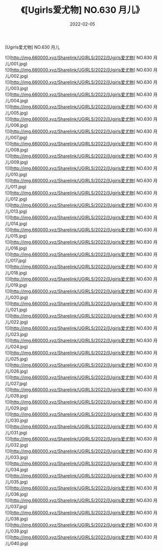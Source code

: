 ﻿---
layout: post
title:  《[Ugirls爱尤物] NO.630 月儿》
date:   2022-02-05
img: http://img.660000.xyz/Sharelink/UGIRLS/2022/[Ugirls爱尤物] NO.630 月儿/000.jpg
categories: [美女, 清纯, 唯美]
---

[Ugirls爱尤物] NO.630 月儿

 ![](http://img.660000.xyz/Sharelink/UGIRLS/2022/[Ugirls爱尤物] NO.630 月儿/001.jpg) <br>![](http://img.660000.xyz/Sharelink/UGIRLS/2022/[Ugirls爱尤物] NO.630 月儿/002.jpg) <br>![](http://img.660000.xyz/Sharelink/UGIRLS/2022/[Ugirls爱尤物] NO.630 月儿/003.jpg) <br>![](http://img.660000.xyz/Sharelink/UGIRLS/2022/[Ugirls爱尤物] NO.630 月儿/004.jpg) <br>![](http://img.660000.xyz/Sharelink/UGIRLS/2022/[Ugirls爱尤物] NO.630 月儿/005.jpg) <br>![](http://img.660000.xyz/Sharelink/UGIRLS/2022/[Ugirls爱尤物] NO.630 月儿/006.jpg) <br>![](http://img.660000.xyz/Sharelink/UGIRLS/2022/[Ugirls爱尤物] NO.630 月儿/007.jpg) <br>![](http://img.660000.xyz/Sharelink/UGIRLS/2022/[Ugirls爱尤物] NO.630 月儿/008.jpg) <br>![](http://img.660000.xyz/Sharelink/UGIRLS/2022/[Ugirls爱尤物] NO.630 月儿/009.jpg) <br>![](http://img.660000.xyz/Sharelink/UGIRLS/2022/[Ugirls爱尤物] NO.630 月儿/010.jpg) <br>![](http://img.660000.xyz/Sharelink/UGIRLS/2022/[Ugirls爱尤物] NO.630 月儿/011.jpg) <br>![](http://img.660000.xyz/Sharelink/UGIRLS/2022/[Ugirls爱尤物] NO.630 月儿/012.jpg) <br>![](http://img.660000.xyz/Sharelink/UGIRLS/2022/[Ugirls爱尤物] NO.630 月儿/013.jpg) <br>![](http://img.660000.xyz/Sharelink/UGIRLS/2022/[Ugirls爱尤物] NO.630 月儿/014.jpg) <br>![](http://img.660000.xyz/Sharelink/UGIRLS/2022/[Ugirls爱尤物] NO.630 月儿/015.jpg) <br>![](http://img.660000.xyz/Sharelink/UGIRLS/2022/[Ugirls爱尤物] NO.630 月儿/016.jpg) <br>![](http://img.660000.xyz/Sharelink/UGIRLS/2022/[Ugirls爱尤物] NO.630 月儿/017.jpg) <br>![](http://img.660000.xyz/Sharelink/UGIRLS/2022/[Ugirls爱尤物] NO.630 月儿/018.jpg) <br>![](http://img.660000.xyz/Sharelink/UGIRLS/2022/[Ugirls爱尤物] NO.630 月儿/019.jpg) <br>![](http://img.660000.xyz/Sharelink/UGIRLS/2022/[Ugirls爱尤物] NO.630 月儿/020.jpg) <br>![](http://img.660000.xyz/Sharelink/UGIRLS/2022/[Ugirls爱尤物] NO.630 月儿/021.jpg) <br>![](http://img.660000.xyz/Sharelink/UGIRLS/2022/[Ugirls爱尤物] NO.630 月儿/022.jpg) <br>![](http://img.660000.xyz/Sharelink/UGIRLS/2022/[Ugirls爱尤物] NO.630 月儿/023.jpg) <br>![](http://img.660000.xyz/Sharelink/UGIRLS/2022/[Ugirls爱尤物] NO.630 月儿/024.jpg) <br>![](http://img.660000.xyz/Sharelink/UGIRLS/2022/[Ugirls爱尤物] NO.630 月儿/025.jpg) <br>![](http://img.660000.xyz/Sharelink/UGIRLS/2022/[Ugirls爱尤物] NO.630 月儿/026.jpg) <br>![](http://img.660000.xyz/Sharelink/UGIRLS/2022/[Ugirls爱尤物] NO.630 月儿/027.jpg) <br>![](http://img.660000.xyz/Sharelink/UGIRLS/2022/[Ugirls爱尤物] NO.630 月儿/028.jpg) <br>![](http://img.660000.xyz/Sharelink/UGIRLS/2022/[Ugirls爱尤物] NO.630 月儿/029.jpg) <br>![](http://img.660000.xyz/Sharelink/UGIRLS/2022/[Ugirls爱尤物] NO.630 月儿/030.jpg) <br>![](http://img.660000.xyz/Sharelink/UGIRLS/2022/[Ugirls爱尤物] NO.630 月儿/031.jpg) <br>![](http://img.660000.xyz/Sharelink/UGIRLS/2022/[Ugirls爱尤物] NO.630 月儿/032.jpg) <br>![](http://img.660000.xyz/Sharelink/UGIRLS/2022/[Ugirls爱尤物] NO.630 月儿/033.jpg) <br>![](http://img.660000.xyz/Sharelink/UGIRLS/2022/[Ugirls爱尤物] NO.630 月儿/034.jpg) <br>![](http://img.660000.xyz/Sharelink/UGIRLS/2022/[Ugirls爱尤物] NO.630 月儿/035.jpg) <br>![](http://img.660000.xyz/Sharelink/UGIRLS/2022/[Ugirls爱尤物] NO.630 月儿/036.jpg) <br>![](http://img.660000.xyz/Sharelink/UGIRLS/2022/[Ugirls爱尤物] NO.630 月儿/037.jpg) <br>![](http://img.660000.xyz/Sharelink/UGIRLS/2022/[Ugirls爱尤物] NO.630 月儿/038.jpg) <br>![](http://img.660000.xyz/Sharelink/UGIRLS/2022/[Ugirls爱尤物] NO.630 月儿/039.jpg) <br>![](http://img.660000.xyz/Sharelink/UGIRLS/2022/[Ugirls爱尤物] NO.630 月儿/040.jpg) <br>